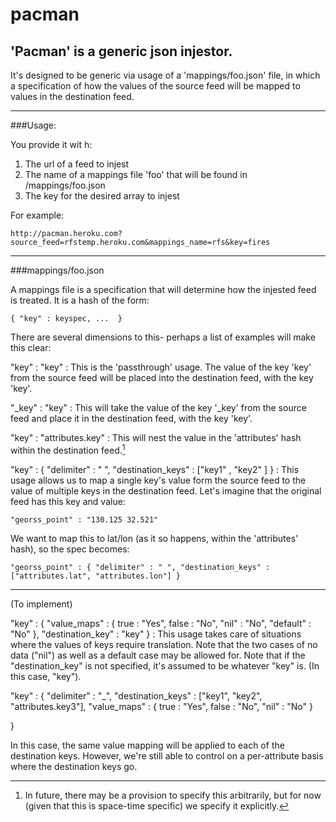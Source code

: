 pacman
==

'Pacman' is a generic json injestor.
--

It's designed to be generic via usage of a 'mappings/foo.json' file, in which a specification of how the values of the source feed will be mapped to values in the destination feed.

---

###Usage:

You provide it wit h:

1. The url of a feed to injest
1. The name of a mappings file 'foo' that will be found in /mappings/foo.json
1. The key for the desired array to injest

For example:

`http://pacman.heroku.com?source_feed=rfstemp.heroku.com&mappings_name=rfs&key=fires`

***

###mappings/foo.json

A mappings file is a specification that will determine how the injested feed is treated.  It is a hash of the form:

`{
  "key" : keyspec,
  ... 
}`

There are several dimensions to this- perhaps a list of examples will make this clear:


"key" : "key"
:   This is the 'passthrough' usage.  The value of the key 'key' from the source feed will be placed into the destination feed, with the key 'key'.



"_key" : "key"
:   This will take the value of the key '_key' from the source feed and place it in the destination feed, with the key 'key'.



"key" : "attributes.key"
:   This will nest the value in the 'attributes' hash within the destination feed.[^1]



[^1]: In future, there may be a provision to specify this arbitrarily, but for now (given that this is space-time specific) we specify it explicitly.



"key" : {
  "delimiter" : " ",
  "destination_keys" : ["key1" , "key2" ]
}
:   This usage allows us to map a single key's value form the source feed to the value of multiple keys in the destination feed.  Let's imagine that the original feed has this key and value:

`"georss_point" : "130.125 32.521"`

We want to map this to lat/lon (as it so happens, within the 'attributes' hash), so the spec becomes:

`"georss_point" : {
  "delimiter" : " ",
  "destination_keys" : ["attributes.lat", "attributes.lon"]
}`

---
(To implement)

"key" : {
  "value_maps" : {
    true : "Yes",
    false : "No",
    "nil" : "No",
    "default" : "No"
  },
  "destination_key" : "key"
}
:   This usage takes care of situations where the values of keys require translation.  Note that the two cases of no data ("nil") as well as a default case may be allowed for.  Note that if the "destination_key" is not specified, it's assumed to be whatever "key" is.  (In this case, "key").

"key" : {
  "delimiter" : "_",
  "destination_keys" : ["key1", "key2", "attributes.key3"],
  "value_maps" : {
    true : "Yes",
    false : "No",
    "nil" : "No"
  }
  
}

In this case, the same value mapping will be applied to each of the destination keys.  However, we're still able to control on a per-attribute basis where the destination keys go.


